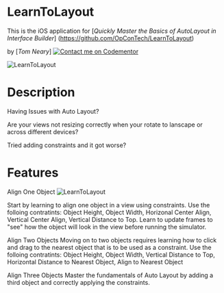 # LearnToLayout

This is the iOS application for
[*Quickly Master the Basics of AutoLayout in Interface Builder*] (https://github.com/OpConTech/LearnToLayout)

by [*Tom Neary*] 
[![Contact me on Codementor](https://cdn.codementor.io/badges/contact_me_github.svg)](https://www.codementor.io/tomneary?utm_source=github&utm_medium=button&utm_term=tomneary&utm_campaign=github)


![LearnToLayout](https://www.knowledgekeeper.com/assets/githubProjects/LearnToLayout_01.png)


# Description

Having Issues with Auto Layout? 

Are your views not resizing correctly when your rotate to lanscape or across different devices?

Tried adding constraints and it got worse?

# Features

Align One Object
![LearnToLayout](https://www.knowledgekeeper.com/assets/githubProjects/LearnToLayout_02.png)

Start by learning to align one object in a view using constraints. Use the folloing contratints: Object Height, Object Width, Horizonal Center Align, Vertical Center Align, Vertical Distance to Top. Learn to update frames to "see" how the object will look in the view before running the simulator. 


Align Two Objects
Moving on to two objects requires learning how to click and drag to the nearest object that is to be used as a constraint. Use the folloing contratints: Object Height, Object Width, Vertical Distance to Top, Horizontal Distance to Nearest Object, Align to Nearest Object


Align Three Objects
Master the fundamentals of Auto Layout by adding a third object and correctly applying the constraints.

